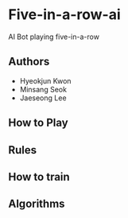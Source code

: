 # Five-in-a-row-ai
AI Bot playing five-in-a-row

## Authors
- Hyeokjun Kwon
- Minsang Seok
- Jaeseong Lee

## How to Play

## Rules

## How to train

## Algorithms


